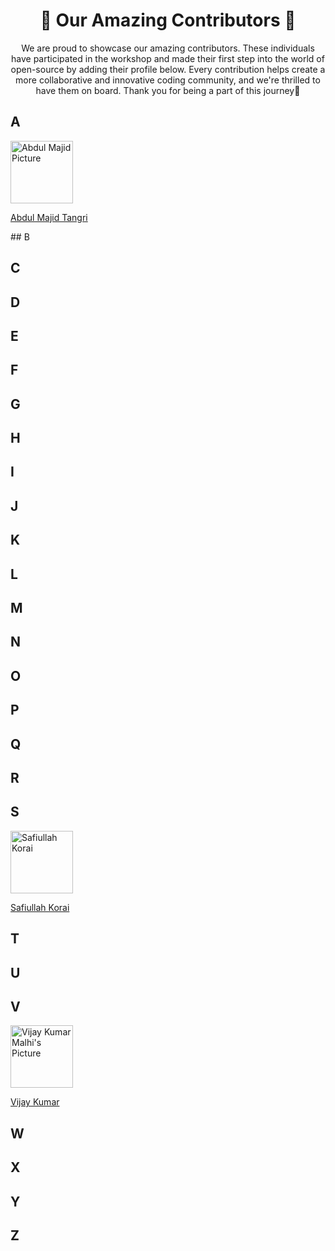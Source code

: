 <h1 align="center">🌟 Our Amazing Contributors 🌟</h1>


<p align="center">We are proud to showcase our amazing contributors. These individuals have participated in the workshop and made their first step into the world of open-source by adding their profile below. Every contribution helps create a more collaborative and innovative coding community, and we're thrilled to have them on board. Thank you for being a part of this journey🌟</p>

## A

 <div>
<img src="https://avatars.githubusercontent.com/u/150029032?v=4" width="100px" alt="Abdul Majid  Picture"/>  
<p><a href="https://github.com/AbdulMajidtangri" target="_blank">Abdul Majid Tangri</a></p>
 </div>
## B


## C


## D


## E


## F
 

## G


## H


## I


## J


## K


## L


## M


## N


## O


## P


## Q
 

## R
 

## S
 <div>
<img src="https://avatars.githubusercontent.com/u/100577588?v=4" width="100px" alt="Safiullah Korai"/>  
<p><a href="https://github.com/safiullahkorai-786/" target="_blank">Safiullah Korai</a></p>
 </div>

## T


## U


## V
 <div>
<img src="https://avatars.githubusercontent.com/u/116957144?v=4" width="100px" alt="Vijay Kumar Malhi's Picture"/>  
<p><a href="https://github.com/VijayMalhi047" target="_blank">Vijay Kumar</a></p>
 </div>

## W


## X


## Y


## Z
 
